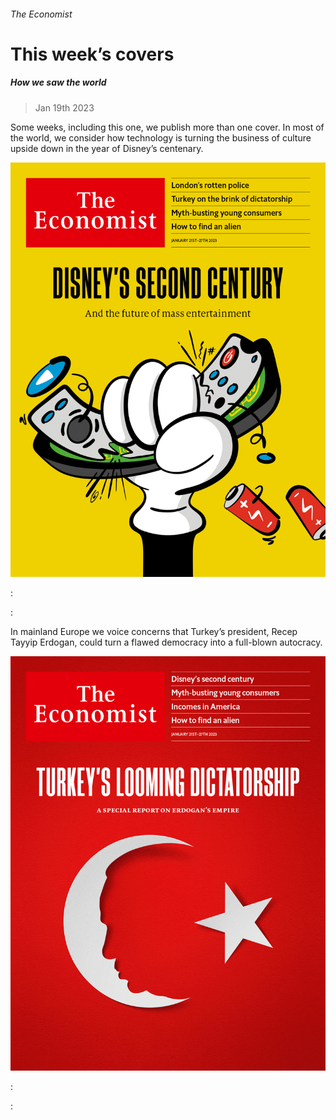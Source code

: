 ###### The Economist

# This week’s covers 

##### How we saw the world 

> Jan 19th 2023 

Some weeks, including this one, we publish more than one cover. In most of the world, we consider how technology is turning the business of culture upside down in the year of Disney’s centenary.

![image](images/20230121_DE_US.jpg) 


: 

: 


In mainland Europe we voice concerns that Turkey’s president, Recep Tayyip Erdogan, could turn a flawed democracy into a full-blown autocracy.

![image](images/20230121_DE_EU.jpg) 


: 

: 


